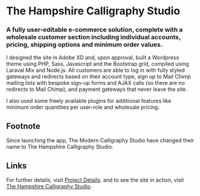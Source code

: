 # The Hampshire Calligraphy Studio
### A fully user-editable e-commerce solution, complete with a wholesale customer section including individual accounts, pricing, shipping options and minimum order values.

I designed the site in Adobe XD and, upon approval, built a Wordpress theme using PHP, Sass, Javascript and the Bootstrap grid, compiled using Laraval Mix and Node.js. All customers are able to log in with fully styled gateways and redirects based on their account type, sign up to Mail Chimp mailing lists with bespoke sign-up forms and AJAX calls (so there are no redirects to Mail Chimp), and payment gateways that never leave the site.

I also used some freely available plugins for additional features like minimum order quantities per user-role and wholesale pricing.

## Footnote

Since launching the app, The Modern Calligraphy Studio have changed their name to The Hampshire Calligraphy Studio.

## Links

For further details, visit [Project Details](https://www.maxcoghlan.com/projects/the-modern-calligraphy-studio).
and to see the site in action, visit [The Hampshire Calligraphy Studio](https://www.thehampshirecalligraphystudio.com).
